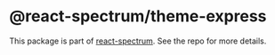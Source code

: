 # @react-spectrum/theme-express

This package is part of [react-spectrum](https://github.com/adobe/react-spectrum). See the repo for more details.
